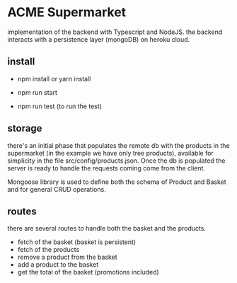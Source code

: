 # ACME Supermarket
implementation of the backend with Typescript and NodeJS.
the backend interacts with a persistence layer (mongoDB) on heroku cloud.

## install

- npm install or yarn install

- npm run start

- npm run test (to run the test)

## storage
there's an initial phase that populates the remote db with the products in the supermarket (in the example we have only tree products), available for simplicity in the file src/config/products.json.
Once the db is populated the server is ready to handle the requests coming come from the client.

Mongoose library is used to define both the schema of Product and Basket and for general CRUD operations.

## routes
there are several routes to handle both the basket and the products.
- fetch of the basket (basket is persistent)
- fetch of the products
- remove a product from the basket
- add a product to the basket
- get the total of the basket (promotions included)



